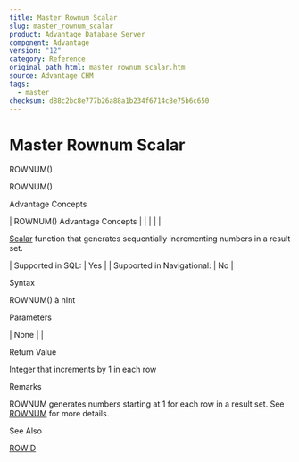 ```yaml
---
title: Master Rownum Scalar
slug: master_rownum_scalar
product: Advantage Database Server
component: Advantage
version: "12"
category: Reference
original_path_html: master_rownum_scalar.htm
source: Advantage CHM
tags:
  - master
checksum: d88c2bc8e777b26a88a1b234f6714c8e75b6c650
---
```


# Master Rownum Scalar

ROWNUM()

ROWNUM()

Advantage Concepts

| ROWNUM()  Advantage Concepts |  |  |  |  |

[Scalar](master_supported_scalar_functions.md) function that generates sequentially incrementing numbers in a result set.

| Supported in SQL: | Yes |
| Supported in Navigational: | No |

Syntax

ROWNUM() à nInt

Parameters

| None |  |

Return Value

Integer that increments by 1 in each row

Remarks

ROWNUM generates numbers starting at 1 for each row in a result set. See [ROWNUM](master_rownum.md) for more details.

See Also

[ROWID](master_rowid.md)
